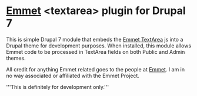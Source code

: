 # [Emmet](http://emmet.io) &lt;textarea&gt; plugin for Drupal 7

This is simple Drupal 7 module that embeds the [Emmet TextArea](https://github.com/emmetio/textarea) js into a Drupal theme for development purposes. When installed, this module allows Emmet code to be processed in TextArea fields on both Public and Admin themes.
  
 All credit for anything Emmet related goes to the people at [Emmet](http://emmet.io). I am in no way associated or affiliated with the Emmet Project.

'''This is definitely for development only.'''


